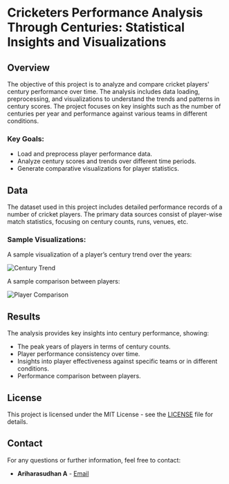 # Cricketers Performance Analysis Through Centuries: Statistical Insights and Visualizations

## Overview

The objective of this project is to analyze and compare cricket players' century performance over time. The analysis includes data loading, preprocessing, and visualizations to understand the trends and patterns in century scores. The project focuses on key insights such as the number of centuries per year and performance against various teams in different conditions.

### Key Goals:
- Load and preprocess player performance data.
- Analyze century scores and trends over different time periods.
- Generate comparative visualizations for player statistics.
  
## Data

The dataset used in this project includes detailed performance records of a number of cricket players. The primary data sources consist of player-wise match statistics, focusing on century counts, runs, venues, etc.

### Sample Visualizations:

A sample visualization of a player’s century trend over the years:

![Century Trend](https://github.com/user-attachments/assets/ead66b28-2467-40db-b654-a290035cda87)

A sample comparison between players:

![Player Comparison](https://github.com/user-attachments/assets/849e36e4-3e98-4890-8cf6-d74fe52184b3)

## Results

The analysis provides key insights into century performance, showing:
- The peak years of players in terms of century counts.
- Player performance consistency over time.
- Insights into player effectiveness against specific teams or in different conditions.
- Performance comparison between players.

## License

This project is licensed under the MIT License - see the [LICENSE](LICENSE) file for details.

## Contact

For any questions or further information, feel free to contact:
- **Ariharasudhan A** - [Email](mailto:ariadaikalam1234@gmail.com)
